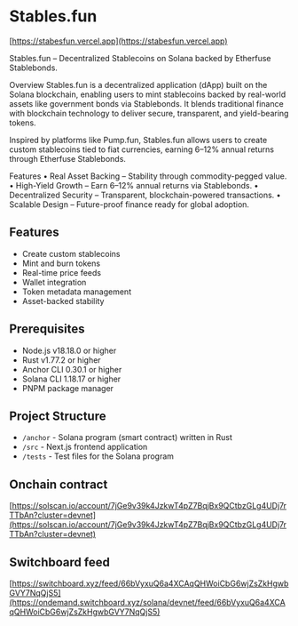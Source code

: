 # Stables.fun

[https://stabesfun.vercel.app](https://stabesfun.vercel.app)

Stables.fun – Decentralized Stablecoins on Solana backed by Etherfuse Stablebonds.

Overview
Stables.fun is a decentralized application (dApp) built on the Solana blockchain, enabling users to mint stablecoins backed by real-world assets like government bonds via Stablebonds. It blends traditional finance with blockchain technology to deliver secure, transparent, and yield-bearing tokens.

Inspired by platforms like Pump.fun, Stables.fun allows users to create custom stablecoins tied to fiat currencies, earning 6–12% annual returns through Etherfuse Stablebonds. 

Features
	•	Real Asset Backing – Stability through commodity-pegged value.
	•	High-Yield Growth – Earn 6–12% annual returns via Stablebonds.
	•	Decentralized Security – Transparent, blockchain-powered transactions.
	•	Scalable Design – Future-proof finance ready for global adoption.

## Features

- Create custom stablecoins
- Mint and burn tokens
- Real-time price feeds
- Wallet integration
- Token metadata management
- Asset-backed stability

## Prerequisites

- Node.js v18.18.0 or higher
- Rust v1.77.2 or higher
- Anchor CLI 0.30.1 or higher
- Solana CLI 1.18.17 or higher
- PNPM package manager

## Project Structure

- `/anchor` - Solana program (smart contract) written in Rust
- `/src` - Next.js frontend application
- `/tests` - Test files for the Solana program

## Onchain contract
[https://solscan.io/account/7jGe9v39k4JzkwT4pZ7BqjBx9QCtbzGLg4UDj7rTTbAn?cluster=devnet](https://solscan.io/account/7jGe9v39k4JzkwT4pZ7BqjBx9QCtbzGLg4UDj7rTTbAn?cluster=devnet)

## Switchboard feed 
[https://switchboard.xyz/feed/66bVyxuQ6a4XCAqQHWoiCbG6wjZsZkHgwbGVY7NqQjS5](https://ondemand.switchboard.xyz/solana/devnet/feed/66bVyxuQ6a4XCAqQHWoiCbG6wjZsZkHgwbGVY7NqQjS5)



